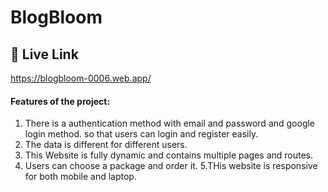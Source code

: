 # BlogBloom
🔗 Live Link
---------------------------
https://blogbloom-0006.web.app/

#### Features of the project:

1. There is a authentication method with email and password and google login method. so that users can login and register easily.
2. The data is different for different users.
3. This Website is fully dynamic and contains multiple pages and routes.
4. Users can choose a package and order it.
5.THis website is responsive for both mobile and laptop.